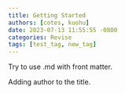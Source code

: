 ```yaml
---
title: Getting Started
authors: [cotes, kuohu]
date: 2023-07-13 11:55:55 -0800
categories: Revise
tags: [test_tag, new_tag]
---
```


Try to use .md with front matter. 

Adding author to the title. 